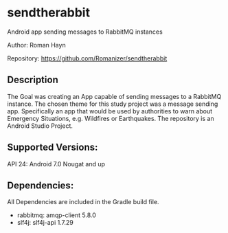 # sendtherabbit
Android app sending messages to RabbitMQ instances

Author: Roman Hayn

Repository: https://github.com/Romanizer/sendtherabbit

## Description
The Goal was creating an App capable of sending messages to a RabbitMQ instance.
The chosen theme for this study project was a message sending app.
Specifically an app that would be used by authorities to 
warn about Emergency Situations, e.g. Wildfires or Earthquakes.
The repository is an Android Studio Project.


## Supported Versions: 
API 24: Android 7.0 Nougat and up

## Dependencies: 
All Dependencies are included in the Gradle build file.
* rabbitmq: amqp-client 5.8.0
* slf4j: slf4j-api 1.7.29
